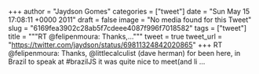 
+++
author = "Jaydson Gomes"
categories = ["tweet"]
date = "Sun May 15 17:08:11 +0000 2011"
draft = false
image = "No media found for this Tweet"
slug = "6169fea3902c28ab5f7cdeee4087f996f7018582"
tags = ["tweet"]
title = """RT @felipenmoura: Thanks,..."""
tweet = true
tweet_url = "https://twitter.com/jaydson/status/69811324842020865"
+++
RT @felipenmoura: Thanks, @littlecalculist (dave herman) for been here, in Brazil to speak at #brazilJS it was quite nice to meet(and li ...

